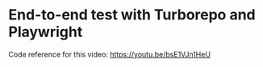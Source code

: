 # End-to-end test with Turborepo and Playwright

Code reference for this video:
https://youtu.be/bsE1VJn1HeU
